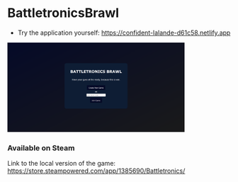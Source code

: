 # BattletronicsBrawl

- Try the application yourself: <a href="https://confident-lalande-d61c58.netlify.app" target="_blank">https://confident-lalande-d61c58.netlify.app</a>

<a href="https://confident-lalande-d61c58.netlify.app">
<img src="./frontend/previewImg.png" alt="previewImg" width="400"/>
 <!-- <img src="./frontend/previewImg.png" alt="previewImg" width="400"/> -->
</a>

### Available on Steam
Link to the local version of the game: https://store.steampowered.com/app/1385690/Battletronics/
